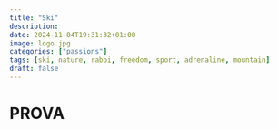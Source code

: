 ```yaml
---
title: "Ski"
description: 
date: 2024-11-04T19:31:32+01:00
image: logo.jpg
categories: ["passions"]
tags: [ski, nature, rabbi, freedom, sport, adrenaline, mountain]
draft: false
---
```


# PROVA